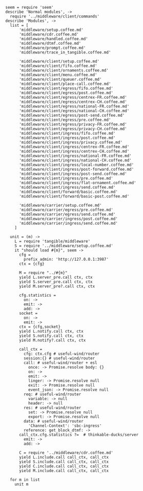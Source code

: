     seem = require 'seem'
    describe 'Normal modules', ->
      require '../middleware/client/commands'
    describe 'Modules', ->
      list = [
          'middleware/setup.coffee.md'
          'middleware/cdr.coffee.md'
          'middleware/handled.coffee.md'
          'middleware/dtmf.coffee.md'
          'middleware/prompt.coffee.md'
          'middleware/trace_in_tangible.coffee.md'

          'middleware/client/setup.coffee.md'
          'middleware/client/fifo.coffee.md'
          'middleware/client/ornaments.coffee.md'
          'middleware/client/menu.coffee.md'
          'middleware/client/queuer.coffee.md'
          'middleware/client/place-call.coffee.md'
          'middleware/client/egress/fifo.coffee.md'
          'middleware/client/egress/post.coffee.md'
          'middleware/client/egress/centrex-FR.coffee.md'
          'middleware/client/egress/centrex-CH.coffee.md'
          'middleware/client/egress/national-FR.coffee.md'
          'middleware/client/egress/national-CH.coffee.md'
          'middleware/client/egress/post-send.coffee.md'
          'middleware/client/egress/pre.coffee.md'
          'middleware/client/egress/privacy-FR.coffee.md'
          'middleware/client/egress/privacy-CH.coffee.md'
          'middleware/client/ingress/fifo.coffee.md'
          'middleware/client/ingress/post.coffee.md'
          'middleware/client/ingress/privacy.coffee.md'
          'middleware/client/ingress/centrex-FR.coffee.md'
          'middleware/client/ingress/centrex-CH.coffee.md'
          'middleware/client/ingress/national-FR.coffee.md'
          'middleware/client/ingress/national-CH.coffee.md'
          'middleware/client/ingress/local-number.coffee.md'
          'middleware/client/ingress/post-forward.coffee.md'
          'middleware/client/ingress/post-send.coffee.md'
          'middleware/client/ingress/pre.coffee.md'
          'middleware/client/ingress/flat-ornament.coffee.md'
          'middleware/client/ingress/send.coffee.md'
          'middleware/client/forward/basic.coffee.md'
          'middleware/client/forward/basic-post.coffee.md'

          'middleware/carrier/setup.coffee.md'
          'middleware/carrier/egress/pre.coffee.md'
          'middleware/carrier/egress/send.coffee.md'
          'middleware/carrier/ingress/post.coffee.md'
          'middleware/carrier/ingress/send.coffee.md'
        ]

      unit = (m) ->
        L = require 'tangible/middleware'
        S = require '../middleware/setup.coffee.md'
        it "should load #{m}", seem ->
          cfg =
            prefix_admin: 'http://127.0.0.1:3987'
          ctx = {cfg}

          M = require "../#{m}"
          yield L.server_pre.call ctx, ctx
          yield S.server_pre.call ctx, ctx
          yield M.server_pre?.call ctx, ctx

          cfg.statistics =
            on: ->
            emit: ->
            add: ->
          socket =
            on: ->
            emit: ->
          ctx = {cfg,socket}
          yield L.notify.call ctx, ctx
          yield S.notify.call ctx, ctx
          yield M.notify?.call ctx, ctx

          call_ctx =
            cfg: ctx.cfg # useful-wind/router
            session:{} # useful-wind/router
            call: # useful-wind/router + esl
              once: -> Promise.resolve body: {}
              on: ->
              emit: ->
              linger: -> Promise.resolve null
              exit: -> Promise.resolve null
              event_json: -> Promise.resolve null
            req: # useful-wind/router
              variable: -> null
              header: -> null
            res: # useful-wind/router
              set: -> Promise.resolve null
              export: -> Promise.resolve null
            data: # useful-wind/router
              'Channel-Context': 'sbc-ingress'
            reference: get_block_dtmf: ->
          call_ctx.cfg.statistics ?=  # thinkable-ducks/server
            emit: ->
            add: ->

          C = require '../middleware/cdr.coffee.md'
          yield L.include.call call_ctx, call_ctx
          yield S.include.call call_ctx, call_ctx
          yield C.include.call call_ctx, call_ctx
          yield M.include.call call_ctx, call_ctx

      for m in list
        unit m
